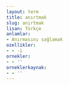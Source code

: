 ```yaml
---
layout: term
title: anırtmak
slug: anirtmak
lisan: Türkçe
anlamlar:
- Anırmasını sağlamak
ozellikler:
- - -i
ornekler:
- - ''
orneklerkaynak:
- - ''
---
```

